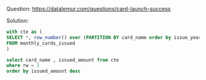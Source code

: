 Question: https://datalemur.com/questions/card-launch-success

Solution: 
```sql
with cte as (
SELECT *, row_number() over (PARTITION BY card_name order by issue_year, issue_month) as rw
FROM monthly_cards_issued
)

select card_name , issued_amount from cte 
where rw = 1
order by issued_amount desc
```